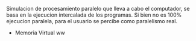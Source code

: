 Simulacion de procesamiento paralelo que lleva a cabo el computador, se basa en la ejecucion intercalada de los programas. Si bien no es 100% ejecucion paralela, para el usuario se percibe como paralelismo real.
+ Memoria Virtual ww